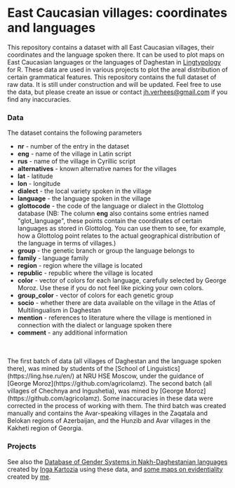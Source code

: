 # East Caucasian villages: coordinates and languages

This repository contains a dataset with all East Caucasian villages, their coordinates and the language spoken there. It can be used to plot maps on East Caucasian languages or the languages of Daghestan in [Lingtypology](https://ropensci.github.io/lingtypology/) for R. These data are used in various projects to plot the areal distribution of certain grammatical features. This repository contains the full dataset of raw data. It is still under construction and will be updated. Feel free to use the data, but please create an issue or contact jh.verhees@gmail.com if you find any inaccuracies.


### Data

The dataset contains the following parameters

* **nr** - number of the entry in the dataset
* **eng** - name of the village in Latin script
* **rus** - name of the village in Cyrillic script
* **alternatives** - known alternative names for the villages
* **lat** - latitude
* **lon** - longitude
* **dialect** - the local variety spoken in the village
* **language** - the language spoken in the village
* **glottocode** - the code of the language or dialect in the Glottolog database (NB: The column **eng** also contains some entries named "glot_language", these points contain the coordinates of certain languages as stored in Glottolog. You can use them to see, for example, how a Glottolog point relates to the actual geographical distribution of the language in terms of villages.)
* **group** - the genetic branch or group the language belongs to
* **family** - language family
* **region** - region where the village is located
* **republic** - republic where the village is located
* **color** - vector of colors for each language, carefully selected by George Moroz. Use these if you do not feel like picking your own colors.
* **group_color** - vector of colors for each genetic group
* **socio** - whether there are data available on the village in the Atlas of Multilingualism in Daghestan
* **mention** - references to literature where the village is mentioned in connection with the dialect or language spoken there
* **comment** - any additional information
<br>
<br>
The first batch of data (all villages of Daghestan and the language spoken there), was mined by students of the 
[School of Linguistics](https://ling.hse.ru/en/) at NRU HSE Moscow, under the guidance of [George Moroz](https://github.com/agricolamz). The second batch (all villages of Chechnya and Ingushetia),
was mined by [George Moroz](https://github.com/agricolamz). Some inaccuracies in these data were corrected in the process of working with them. The third batch was created manually and contains the Avar-speaking villages in the Zaqatala and Belokan regions of Azerbaijan, and the Hunzib and Avar villages in the Kakheti region of Georgia.


### Projects

See also the [Database of Gender Systems in Nakh-Daghestanian languages](https://kartozia.github.io/Gender-Systems-Database/) created by [Inga Kartozia](https://github.com/kartozia) using these data, and [some maps on evidentiality](https://sverhees.github.io/maps/maps_v42.html) created by [me](https://github.com/sverhees).



